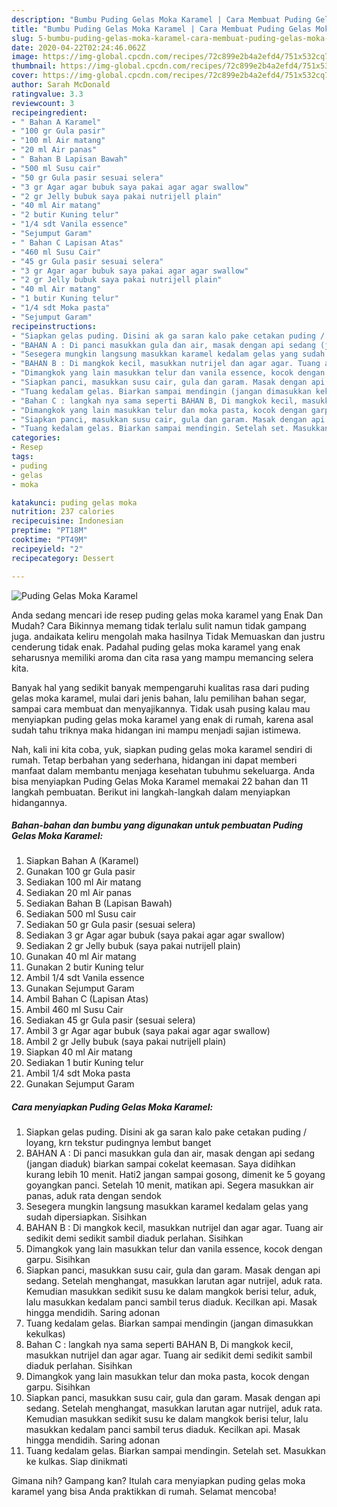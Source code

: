 ```yaml
---
description: "Bumbu Puding Gelas Moka Karamel | Cara Membuat Puding Gelas Moka Karamel Yang Mudah Dan Praktis"
title: "Bumbu Puding Gelas Moka Karamel | Cara Membuat Puding Gelas Moka Karamel Yang Mudah Dan Praktis"
slug: 5-bumbu-puding-gelas-moka-karamel-cara-membuat-puding-gelas-moka-karamel-yang-mudah-dan-praktis
date: 2020-04-22T02:24:46.062Z
image: https://img-global.cpcdn.com/recipes/72c899e2b4a2efd4/751x532cq70/puding-gelas-moka-karamel-foto-resep-utama.jpg
thumbnail: https://img-global.cpcdn.com/recipes/72c899e2b4a2efd4/751x532cq70/puding-gelas-moka-karamel-foto-resep-utama.jpg
cover: https://img-global.cpcdn.com/recipes/72c899e2b4a2efd4/751x532cq70/puding-gelas-moka-karamel-foto-resep-utama.jpg
author: Sarah McDonald
ratingvalue: 3.3
reviewcount: 3
recipeingredient:
- " Bahan A Karamel"
- "100 gr Gula pasir"
- "100 ml Air matang"
- "20 ml Air panas"
- " Bahan B Lapisan Bawah"
- "500 ml Susu cair"
- "50 gr Gula pasir sesuai selera"
- "3 gr Agar agar bubuk saya pakai agar agar swallow"
- "2 gr Jelly bubuk saya pakai nutrijell plain"
- "40 ml Air matang"
- "2 butir Kuning telur"
- "1/4 sdt Vanila essence"
- "Sejumput Garam"
- " Bahan C Lapisan Atas"
- "460 ml Susu Cair"
- "45 gr Gula pasir sesuai selera"
- "3 gr Agar agar bubuk saya pakai agar agar swallow"
- "2 gr Jelly bubuk saya pakai nutrijell plain"
- "40 ml Air matang"
- "1 butir Kuning telur"
- "1/4 sdt Moka pasta"
- "Sejumput Garam"
recipeinstructions:
- "Siapkan gelas puding. Disini ak ga saran kalo pake cetakan puding / loyang, krn tekstur pudingnya lembut banget"
- "BAHAN A : Di panci masukkan gula dan air, masak dengan api sedang (jangan diaduk) biarkan sampai cokelat keemasan. Saya didihkan kurang lebih 10 menit. Hati2 jangan sampai gosong, dimenit ke 5 goyang goyangkan panci. Setelah 10 menit, matikan api. Segera masukkan air panas, aduk rata dengan sendok"
- "Sesegera mungkin langsung masukkan karamel kedalam gelas yang sudah dipersiapkan. Sisihkan"
- "BAHAN B : Di mangkok kecil, masukkan nutrijel dan agar agar. Tuang air sedikit demi sedikit sambil diaduk perlahan. Sisihkan"
- "Dimangkok yang lain masukkan telur dan vanila essence, kocok dengan garpu. Sisihkan"
- "Siapkan panci, masukkan susu cair, gula dan garam. Masak dengan api sedang. Setelah menghangat, masukkan larutan agar nutrijel, aduk rata. Kemudian masukkan sedikit susu ke dalam mangkok berisi telur, aduk, lalu masukkan kedalam panci sambil terus diaduk. Kecilkan api. Masak hingga mendidih. Saring adonan"
- "Tuang kedalam gelas. Biarkan sampai mendingin (jangan dimasukkan kekulkas)"
- "Bahan C : langkah nya sama seperti BAHAN B, Di mangkok kecil, masukkan nutrijel dan agar agar. Tuang air sedikit demi sedikit sambil diaduk perlahan. Sisihkan"
- "Dimangkok yang lain masukkan telur dan moka pasta, kocok dengan garpu. Sisihkan"
- "Siapkan panci, masukkan susu cair, gula dan garam. Masak dengan api sedang. Setelah menghangat, masukkan larutan agar nutrijel, aduk rata. Kemudian masukkan sedikit susu ke dalam mangkok berisi telur, lalu masukkan kedalam panci sambil terus diaduk. Kecilkan api. Masak hingga mendidih. Saring adonan"
- "Tuang kedalam gelas. Biarkan sampai mendingin. Setelah set. Masukkan ke kulkas. Siap dinikmati"
categories:
- Resep
tags:
- puding
- gelas
- moka

katakunci: puding gelas moka 
nutrition: 237 calories
recipecuisine: Indonesian
preptime: "PT18M"
cooktime: "PT49M"
recipeyield: "2"
recipecategory: Dessert

---
```



![Puding Gelas Moka Karamel](https://img-global.cpcdn.com/recipes/72c899e2b4a2efd4/751x532cq70/puding-gelas-moka-karamel-foto-resep-utama.jpg)

Anda sedang mencari ide resep puding gelas moka karamel yang Enak Dan Mudah? Cara Bikinnya memang tidak terlalu sulit namun tidak gampang juga. andaikata keliru mengolah maka hasilnya Tidak Memuaskan dan justru cenderung tidak enak. Padahal puding gelas moka karamel yang enak seharusnya memiliki aroma dan cita rasa yang mampu memancing selera kita.

Banyak hal yang sedikit banyak mempengaruhi kualitas rasa dari puding gelas moka karamel, mulai dari jenis bahan, lalu pemilihan bahan segar, sampai cara membuat dan menyajikannya. Tidak usah pusing kalau mau menyiapkan puding gelas moka karamel yang enak di rumah, karena asal sudah tahu triknya maka hidangan ini mampu menjadi sajian istimewa.




Nah, kali ini kita coba, yuk, siapkan puding gelas moka karamel sendiri di rumah. Tetap berbahan yang sederhana, hidangan ini dapat memberi manfaat dalam membantu menjaga kesehatan tubuhmu sekeluarga. Anda bisa menyiapkan Puding Gelas Moka Karamel memakai 22 bahan dan 11 langkah pembuatan. Berikut ini langkah-langkah dalam menyiapkan hidangannya.

<!--inarticleads1-->

##### Bahan-bahan dan bumbu yang digunakan untuk pembuatan Puding Gelas Moka Karamel:

1. Siapkan  Bahan A (Karamel)
1. Gunakan 100 gr Gula pasir
1. Sediakan 100 ml Air matang
1. Sediakan 20 ml Air panas
1. Sediakan  Bahan B (Lapisan Bawah)
1. Sediakan 500 ml Susu cair
1. Sediakan 50 gr Gula pasir (sesuai selera)
1. Sediakan 3 gr Agar agar bubuk (saya pakai agar agar swallow)
1. Sediakan 2 gr Jelly bubuk (saya pakai nutrijell plain)
1. Gunakan 40 ml Air matang
1. Gunakan 2 butir Kuning telur
1. Ambil 1/4 sdt Vanila essence
1. Gunakan Sejumput Garam
1. Ambil  Bahan C (Lapisan Atas)
1. Ambil 460 ml Susu Cair
1. Sediakan 45 gr Gula pasir (sesuai selera)
1. Ambil 3 gr Agar agar bubuk (saya pakai agar agar swallow)
1. Ambil 2 gr Jelly bubuk (saya pakai nutrijell plain)
1. Siapkan 40 ml Air matang
1. Sediakan 1 butir Kuning telur
1. Ambil 1/4 sdt Moka pasta
1. Gunakan Sejumput Garam




<!--inarticleads2-->

##### Cara menyiapkan Puding Gelas Moka Karamel:

1. Siapkan gelas puding. Disini ak ga saran kalo pake cetakan puding / loyang, krn tekstur pudingnya lembut banget
1. BAHAN A : Di panci masukkan gula dan air, masak dengan api sedang (jangan diaduk) biarkan sampai cokelat keemasan. Saya didihkan kurang lebih 10 menit. Hati2 jangan sampai gosong, dimenit ke 5 goyang goyangkan panci. Setelah 10 menit, matikan api. Segera masukkan air panas, aduk rata dengan sendok
1. Sesegera mungkin langsung masukkan karamel kedalam gelas yang sudah dipersiapkan. Sisihkan
1. BAHAN B : Di mangkok kecil, masukkan nutrijel dan agar agar. Tuang air sedikit demi sedikit sambil diaduk perlahan. Sisihkan
1. Dimangkok yang lain masukkan telur dan vanila essence, kocok dengan garpu. Sisihkan
1. Siapkan panci, masukkan susu cair, gula dan garam. Masak dengan api sedang. Setelah menghangat, masukkan larutan agar nutrijel, aduk rata. Kemudian masukkan sedikit susu ke dalam mangkok berisi telur, aduk, lalu masukkan kedalam panci sambil terus diaduk. Kecilkan api. Masak hingga mendidih. Saring adonan
1. Tuang kedalam gelas. Biarkan sampai mendingin (jangan dimasukkan kekulkas)
1. Bahan C : langkah nya sama seperti BAHAN B, Di mangkok kecil, masukkan nutrijel dan agar agar. Tuang air sedikit demi sedikit sambil diaduk perlahan. Sisihkan
1. Dimangkok yang lain masukkan telur dan moka pasta, kocok dengan garpu. Sisihkan
1. Siapkan panci, masukkan susu cair, gula dan garam. Masak dengan api sedang. Setelah menghangat, masukkan larutan agar nutrijel, aduk rata. Kemudian masukkan sedikit susu ke dalam mangkok berisi telur, lalu masukkan kedalam panci sambil terus diaduk. Kecilkan api. Masak hingga mendidih. Saring adonan
1. Tuang kedalam gelas. Biarkan sampai mendingin. Setelah set. Masukkan ke kulkas. Siap dinikmati




Gimana nih? Gampang kan? Itulah cara menyiapkan puding gelas moka karamel yang bisa Anda praktikkan di rumah. Selamat mencoba!

